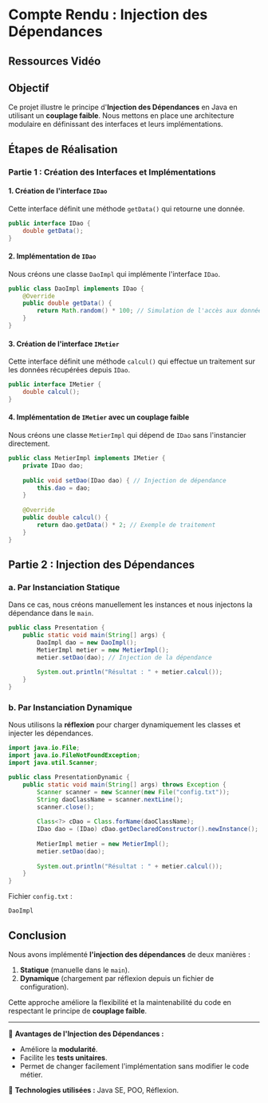 # Compte Rendu : Injection des Dépendances

## Ressources Vidéo


## Objectif

Ce projet illustre le principe d'**Injection des Dépendances** en Java en utilisant un **couplage faible**. Nous mettons en place une architecture modulaire en définissant des interfaces et leurs implémentations.

## Étapes de Réalisation

### Partie 1 : Création des Interfaces et Implémentations

#### 1. Création de l'interface `IDao`

Cette interface définit une méthode `getData()` qui retourne une donnée.

```java
public interface IDao {
    double getData();
}
```

#### 2. Implémentation de `IDao`

Nous créons une classe `DaoImpl` qui implémente l'interface `IDao`.

```java
public class DaoImpl implements IDao {
    @Override
    public double getData() {
        return Math.random() * 100; // Simulation de l'accès aux données
    }
}
```

#### 3. Création de l'interface `IMetier`

Cette interface définit une méthode `calcul()` qui effectue un traitement sur les données récupérées depuis `IDao`.

```java
public interface IMetier {
    double calcul();
}
```

#### 4. Implémentation de `IMetier` avec un couplage faible

Nous créons une classe `MetierImpl` qui dépend de `IDao` sans l'instancier directement.

```java
public class MetierImpl implements IMetier {
    private IDao dao;
    
    public void setDao(IDao dao) { // Injection de dépendance
        this.dao = dao;
    }
    
    @Override
    public double calcul() {
        return dao.getData() * 2; // Exemple de traitement
    }
}
```

## Partie 2 : Injection des Dépendances

### a. Par Instanciation Statique

Dans ce cas, nous créons manuellement les instances et nous injectons la dépendance dans le `main`.

```java
public class Presentation {
    public static void main(String[] args) {
        DaoImpl dao = new DaoImpl();
        MetierImpl metier = new MetierImpl();
        metier.setDao(dao); // Injection de la dépendance
        
        System.out.println("Résultat : " + metier.calcul());
    }
}
```

### b. Par Instanciation Dynamique

Nous utilisons la **réflexion** pour charger dynamiquement les classes et injecter les dépendances.

```java
import java.io.File;
import java.io.FileNotFoundException;
import java.util.Scanner;

public class PresentationDynamic {
    public static void main(String[] args) throws Exception {
        Scanner scanner = new Scanner(new File("config.txt"));
        String daoClassName = scanner.nextLine();
        scanner.close();
        
        Class<?> cDao = Class.forName(daoClassName);
        IDao dao = (IDao) cDao.getDeclaredConstructor().newInstance();
        
        MetierImpl metier = new MetierImpl();
        metier.setDao(dao);
        
        System.out.println("Résultat : " + metier.calcul());
    }
}
```

Fichier `config.txt` :

```
DaoImpl
```

## Conclusion

Nous avons implémenté **l'injection des dépendances** de deux manières :

1. **Statique** (manuelle dans le `main`).
2. **Dynamique** (chargement par réflexion depuis un fichier de configuration).

Cette approche améliore la flexibilité et la maintenabilité du code en respectant le principe de **couplage faible**.

---

🎯 **Avantages de l'Injection des Dépendances :**

- Améliore la **modularité**.
- Facilite les **tests unitaires**.
- Permet de changer facilement l'implémentation sans modifier le code métier.

🚀 **Technologies utilisées :** Java SE, POO, Réflexion.



